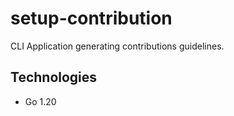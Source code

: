 # setup-contribution

CLI Application generating contributions guidelines.

## Technologies

- Go 1.20
